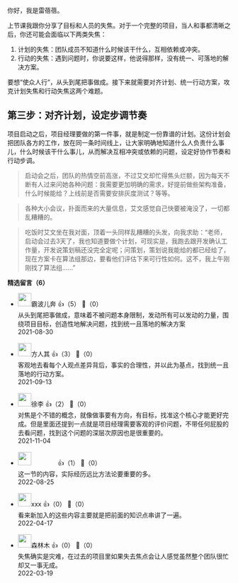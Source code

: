 你好，我是雷蓓蓓。

上节课我跟你分享了目标和人员的失焦。对于一个完整的项目，当人和事都清晰之后，你还可能会面临以下两类失焦：

1. 计划的失焦：团队成员不知道什么时候该干什么，互相依赖或冲突。
2. 行动的失焦：遇到问题时，你说要这样，他说得那样，没有统一、可落地的解决方案。

要想“使众人行”，从头到尾把事做成。接下来就需要对齐计划、统一行动方案，攻克计划失焦和行动失焦这两个难题。

## 第三步：对齐计划，设定步调节奏

项目启动之后，项目经理要做的第一件事，就是制定一份靠谱的计划。这份计划会把团队各方的工作，放在同一条时间线上，让大家明确地知道什么人负责什么事儿，什么时候该干什么事儿，从而解决互相冲突或依赖的问题，设定好协作节奏和行动步调。

> 启动会之后，团队的热情空前高涨，不过艾文却忙得焦头烂额，因为每天不断有人过来问她各种问题：我需要更加明确的需求，好提前做些架构准备，什么时候能给？上线前是否需要安排灰度测试？等等。

> 各种大小会议，扑面而来的大量信息，艾文感觉自己快要被淹没了，一切都乱糟糟的。

> 吃饭时艾文坐在我对面，顶着一头同样乱糟糟的头发，向我求助：“老师，启动会过去3天了，我也知道要做个计划，可现实是，我跑去跟开发确认工作量，开发说策划稿还没完全定呢；问策划，策划说我能给的都已经给了，现在方案卡在算法组那边，要看他们评估下来可行性如何。这不，我上午刚刚找了算法组……”
<div><strong>精选留言（6）</strong></div><ul>
<li><img src="https://static001.geekbang.org/account/avatar/00/0f/cc/32/d9dbf4e7.jpg" width="30px"><span>霸波儿奔</span> 👍（5） 💬（0）<div>从头到尾把事做成，意味着不被问题本身限制，发动所有可以发动的力量，围绕项目目标，创造性地解决问题，找到统一且落地的解决方案</div>2021-08-30</li><br/><li><img src="https://static001.geekbang.org/account/avatar/00/12/44/90/33ec20bf.jpg" width="30px"><span>方人其</span> 👍（3） 💬（0）<div>客观地去看每个人观点差异背后，事实的合理性，并以此为基点，找到统一且落地的行动方案。</div>2021-09-13</li><br/><li><img src="https://static001.geekbang.org/account/avatar/00/12/83/8d/03cac826.jpg" width="30px"><span>徐李</span> 👍（2） 💬（0）<div>对焦是个不错的概念，就像做事要有方向，有目标，找准这个核心才能更好完成。但是里面还提到一点就是项目经理需要客观的评价问题，不带任何屁股的去看问题，找到这个问题的深层次原因也是很重要的。</div>2021-11-04</li><br/><li><img src="https://static001.geekbang.org/account/avatar/00/1f/80/a4/527deda9.jpg" width="30px"><span>　　　　</span> 👍（1） 💬（0）<div>这一节的内容，实际经历远比方法论要重要的多。</div>2022-08-25</li><br/><li><img src="https://static001.geekbang.org/account/avatar/00/10/bb/cc/fac12364.jpg" width="30px"><span>xxx</span> 👍（0） 💬（0）<div>看来新加入的这些内容主要就是把前面的知识点串讲了一遍。</div>2022-04-17</li><br/><li><img src="https://static001.geekbang.org/account/avatar/00/12/9d/f9/b98d9c40.jpg" width="30px"><span>森林木</span> 👍（0） 💬（0）<div>失焦确实是灾难，在过去的项目里如果失去焦点会让人感觉虽然整个团队很忙却又一事无成。</div>2022-03-19</li><br/>
</ul>